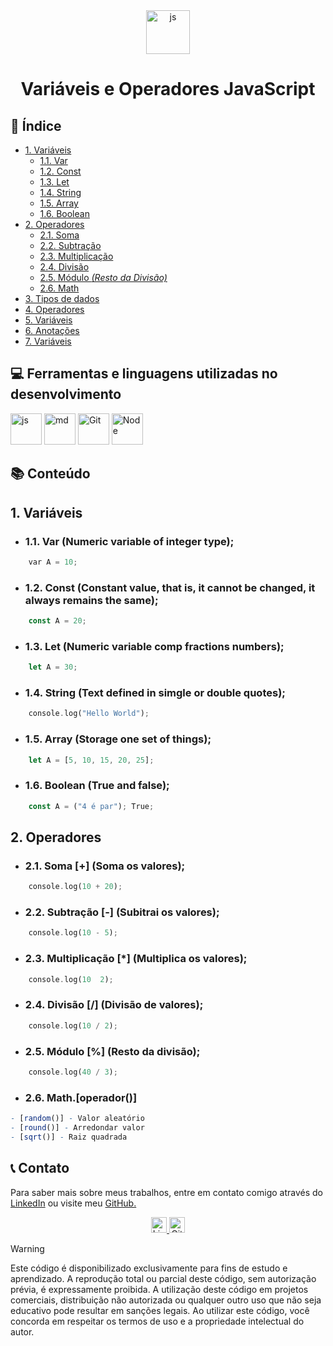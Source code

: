 <div align="center">
<a href="https://felipe0424.github.io/PortfolioDev/HTML/index.html"><img src="https://github.com/user-attachments/assets/3804386a-094d-42de-8a5d-f4dfb033ffba" alt="js" width="70"></a>

# **Variáveis e Operadores JavaScript**
</div>

## :bookmark_tabs:	Índice
* [1. Variáveis](#1-variáveis)
    * [1.1. Var](#11-var-numeric-variable-of-integer-type)
    * [1.2. Const](#12-const-constant-value-that-is-it-cannot-be-changed-it-always-remains-the-same)
    * [1.3. Let](#13-let-numeric-variable-comp-fractions-numbers)
    * [1.4. String](#14-string-text-defined-in-simgle-or-double-quotes)
    * [1.5. Array](#15-array-storage-one-set-of-things)
    * [1.6. Boolean](#16-boolean-true-and-false)
* [2. Operadores](#2-operadores)
    * [2.1. Soma](#21-soma--soma-os-valores)
    * [2.2. Subtração](#22-subtração---subitrai-os-valores)
    * [2.3. Multiplicação](#23-multiplicação--multiplica-os-valores)
    * [2.4. Divisão](#24-divisão--divisão-de-valores)
    * [2.5. Módulo *(Resto da Divisão)*](#25-módulo--resto-da-divisão)
    * [2.6. Math](#26-mathoperador)
* [3. Tipos de dados](/src/PDF/TIPOS%20DE%20DADOS.pdf)
* [4. Operadores](/src/PDF/OPERADORES.pdf)
* [5. Variáveis](/src/PDF/VARIÁVEIS.pdf)
* [6. Anotações](/src/MD/ANOTAÇÕES.md)
* [7. Variáveis](/src/MD/VARIÁVEIS.MD)

## :computer:	Ferramentas e linguagens utilizadas no desenvolvimento
<div align="auto">
    <a href="https://felipe0424.github.io/PortfolioDev/HTML/index.html"><img src="https://github.com/user-attachments/assets/3804386a-094d-42de-8a5d-f4dfb033ffba" alt="js" width="50"></a>
    <a href="https://felipe0424.github.io/PortfolioDev/HTML/index.html"><img src="https://github.com/user-attachments/assets/64486d67-8973-4b62-bdfc-212cf9f16709" alt="md" width="50"></a>
    <a href="https://felipe0424.github.io/PortfolioDev/HTML/index.html"><img src="https://github.com/user-attachments/assets/d3813ef4-1409-40c9-9bfb-6e988f79b2c8" alt="Git" width="50"></a>
    <a href="https://felipe0424.github.io/PortfolioDev/HTML/index.html"><img src="https://github.com/user-attachments/assets/b03adba8-e155-4555-8737-2afaf449620d" alt="Node" width="50"></a>
</div>

## :books:	Conteúdo

## 1. Variáveis
* ### 1.1. Var (Numeric variable of integer type);

```rust
    var A = 10;
```
* ### 1.2. Const (Constant value, that is, it cannot be changed, it always remains the same);
```rust
    const A = 20;
```
* ### 1.3. Let (Numeric variable comp fractions numbers);
```rust
    let A = 30;
```
* ### 1.4. String (Text defined in simgle or double quotes);
```rust
    console.log("Hello World");
```
* ### 1.5. Array (Storage one set of things);
```rust
    let A = [5, 10, 15, 20, 25];
```
* ### 1.6. Boolean (True and false);
```rust
    const A = ("4 é par"); True;
```

## 2. Operadores
* ### 2.1. Soma [+] (Soma os valores);
```rust
    console.log(10 + 20);
```
* ### 2.2. Subtração [-] (Subitrai os valores);
```rust
    console.log(10 - 5);
```
* ### 2.3. Multiplicação [*] (Multiplica os valores);
```rust
    console.log(10  2);
```
* ### 2.4. Divisão [/] (Divisão de valores);
```rust
    console.log(10 / 2);
```
* ### 2.5. Módulo [%] (Resto da divisão);
```rust
    console.log(40 / 3);
```
* ### 2.6. Math.[operador()]
```r
- [random()] - Valor aleatório
- [round()] - Arredondar valor
- [sqrt()] - Raiz quadrada
```

## :telephone_receiver:	Contato
Para saber mais sobre meus trabalhos, entre em contato comigo através do <a href="https://www.linkedin.com/in/jfeliperamos/">LinkedIn</a> ou visite meu <a href="https://felipe0424.github.io/PortfolioDev/HTML/index.html">GitHub.</a> 

<div align=center>
    <a href="https://www.linkedin.com/in/jfeliperamos/">
        <img src="https://github.com/user-attachments/assets/0350e54a-100e-4273-aa51-81aa9fce3d79" alt="LinkedIn" width="25">
    </a> 
    <a href="https://felipe0424.github.io/PortfolioDev/HTML/index.html">
        <img src="https://github.com/user-attachments/assets/3fda6271-fd40-4485-bb7c-60b927b9feae" alt="GitHub" width="25">
    </a>
</div>

> [!WARNING]
> Este código é disponibilizado exclusivamente para fins de estudo e aprendizado. A reprodução total ou parcial deste código, sem autorização prévia, é expressamente proibida. A utilização deste código em projetos comerciais, distribuição não autorizada ou qualquer outro uso que não seja educativo pode resultar em sanções legais. Ao utilizar este código, você concorda em respeitar os termos de uso e a propriedade intelectual do autor.